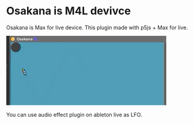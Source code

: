 # Osakana is M4L devivce
Osakana is Max for live device.
This plugin made with p5js + Max for live.

<img src="img.gif" alt="Osakana" title="Osakana">

You can use audio effect plugin on ableton live as LFO.
